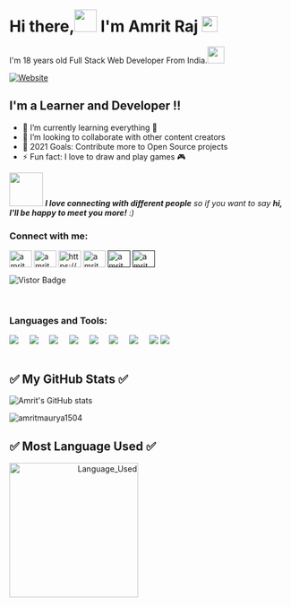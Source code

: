 # Hi there,<img src="https://media.giphy.com/media/hvRJCLFzcasrR4ia7z/giphy.gif" height="40px" width="40px"> I'm Amrit Raj  <img src="https://emojis.slackmojis.com/emojis/images/1531849430/4246/blob-sunglasses.gif?1531849430" width="28"/>
I'm 18 years old Full Stack Web Developer From India.<img src="https://media.giphy.com/media/WUlplcMpOCEmTGBtBW/giphy.gif" width="30"> 


[![Website](https://img.shields.io/website?label=amritraj&style=for-the-badge&url=https%3A%2F%2Famritraj.live/)](https://amritraj.live/) 

## I'm a Learner and Developer !!

- 🌱 I’m currently learning everything 🤣
- 👯 I’m looking to collaborate with other content creators
- 🥅 2021 Goals: Contribute more to Open Source projects
- ⚡ Fun fact: I love to draw and play games 🎮

<img src="https://media.giphy.com/media/LnQjpWaON8nhr21vNW/giphy.gif" width="60"> <em><b>I love connecting with different people</b> so if you want to say <b>hi, I'll be happy to meet you more!</b> :)</em>

### Connect with me:


<p align="left">
<a href="https://www.linkedin.com/in/amrit-raj-3400b71bb/" target="blank"><img align="center" src="https://raw.githubusercontent.com/rahuldkjain/github-profile-readme-generator/master/src/images/icons/Social/linked-in-alt.svg" alt="amritmaurya1504" height="30" width="40" /></a>
<a href="https://instagram.com/rajamritmaurya.1" target="blank"><img align="center" src="https://raw.githubusercontent.com/rahuldkjain/github-profile-readme-generator/master/src/images/icons/Social/instagram.svg" alt="amritmaurya1504" height="30" width="40" /></a>
<a href="https://www.youtube.com/infoskillx/" target="blank"><img align="center" src="https://raw.githubusercontent.com/rahuldkjain/github-profile-readme-generator/master/src/images/icons/Social/youtube.svg" alt="https://www.youtube.com/channel/ucybcl66huqdcbf-2duwcifq" height="30" width="40" /></a>
<a href="https://www.hackerrank.com/bigo_15" target="blank"><img align="center" src="https://raw.githubusercontent.com/rahuldkjain/github-profile-readme-generator/master/src/images/icons/Social/hackerrank.svg" alt="amritmaurya1504" height="30" width="40" /></a>
<a href="" target="blank"><img align="center" src="https://raw.githubusercontent.com/rahuldkjain/github-profile-readme-generator/master/src/images/icons/Social/leet-code.svg" alt="amritmaurya1504" height="30" width="40" /></a>
<a href="" target="blank"><img align="center" src="https://raw.githubusercontent.com/rahuldkjain/github-profile-readme-generator/master/src/images/icons/Social/geeks-for-geeks.svg" alt="amritmaurya1504" height="30" width="40" /></a>
  
<a target="_blank"><img src="https://visitor-badge.glitch.me/badge?page_id=amritmaurya1504.amritmaurya1504" alt="Vistor Badge"></a>
</p>

<br />

### Languages and Tools:

<p>
  <img src="https://img.shields.io/badge/-React-black?style=for-the-badge&logo=react" />&nbsp;&nbsp;&nbsp;&nbsp;
  <img src="https://img.shields.io/badge/-JavaScript-black?style=for-the-badge&logo=javascript" />&nbsp;&nbsp;&nbsp;&nbsp;
  <img src="https://img.shields.io/badge/-Nodejs-black?style=for-the-badge&logo=Node.js" />&nbsp;&nbsp;&nbsp;&nbsp;
  <img src="https://img.shields.io/badge/-HTML5-E34F26?style=for-the-badge&logo=html5&logoColor=white" />&nbsp;&nbsp;&nbsp;&nbsp;
  <img src="https://img.shields.io/badge/-CSS3-1572B6?style=for-the-badge&logo=css3" />&nbsp;&nbsp;&nbsp;&nbsp;
  <img src="https://img.shields.io/badge/-MongoDB-black?style=for-the-badge&logo=mongodb" />&nbsp;&nbsp;&nbsp;&nbsp;
  <img src="https://img.shields.io/badge/-Git-black?style=for-the-badge&logo=git" />&nbsp;&nbsp;&nbsp;&nbsp;
  <img src="https://img.shields.io/badge/-GitHub-181717?style=for-the-badge&logo=github" />
  <img src="https://img.shields.io/badge/Editor-VSCode-blue?style=for-the-badge&logo=visual-studio-code&logoColor=white" />&nbsp;&nbsp;&nbsp;&nbsp;
  <br/>
  <br/>
</p>


## ✅ My GitHub Stats ✅
![Amrit's GitHub stats](https://github-readme-stats.vercel.app/api?username=amritmaurya1504&count_private=true&stars=true&include_all_commits=true&show_icons=true&theme=radical)
<p><img align="center" src="https://github-readme-streak-stats.herokuapp.com/?user=amritmaurya1504&" alt="amritmaurya1504" /></p>

## ✅ Most Language Used ✅
<p align="right"><img align="left" height="240" width="230" src="https://github-readme-stats.vercel.app/api/top-langs/?username=amritmaurya1504&hide=css&theme=nord" alt="Language_Used" /></p>

